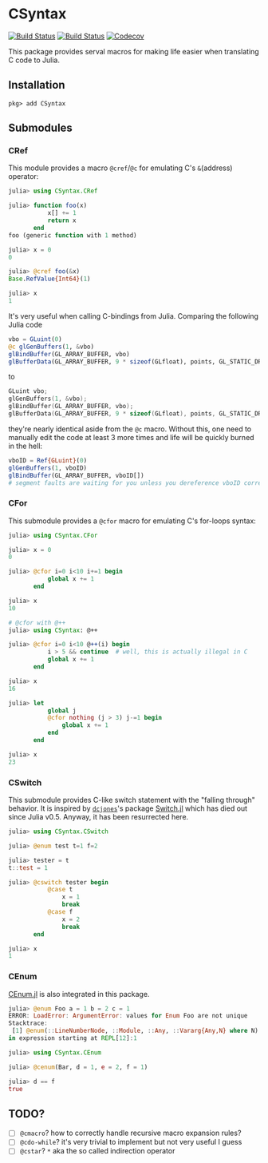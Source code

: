 # CSyntax

[![Build Status](https://travis-ci.com/Gnimuc/CSyntax.jl.svg?branch=master)](https://travis-ci.com/Gnimuc/CSyntax.jl)
[![Build Status](https://ci.appveyor.com/api/projects/status/github/Gnimuc/CSyntax.jl?svg=true)](https://ci.appveyor.com/project/Gnimuc/CSyntax-jl)
[![Codecov](https://codecov.io/gh/Gnimuc/CSyntax.jl/branch/master/graph/badge.svg)](https://codecov.io/gh/Gnimuc/CSyntax.jl)

This package provides serval macros for making life easier when translating C code to Julia.

## Installation
```
pkg> add CSyntax
```

## Submodules
### CRef
This module provides a macro `@cref`/`@c` for emulating C's `&`(address) operator:
```julia
julia> using CSyntax.CRef

julia> function foo(x)
           x[] += 1
           return x
       end
foo (generic function with 1 method)

julia> x = 0
0

julia> @cref foo(&x)
Base.RefValue{Int64}(1)

julia> x
1
```
It's very useful when calling C-bindings from Julia. Comparing the following Julia code
```julia
vbo = GLuint(0)
@c glGenBuffers(1, &vbo)
glBindBuffer(GL_ARRAY_BUFFER, vbo)
glBufferData(GL_ARRAY_BUFFER, 9 * sizeof(GLfloat), points, GL_STATIC_DRAW)
```
to
```c
GLuint vbo;
glGenBuffers(1, &vbo);
glBindBuffer(GL_ARRAY_BUFFER, vbo);
glBufferData(GL_ARRAY_BUFFER, 9 * sizeof(GLfloat), points, GL_STATIC_DRAW);
```
they're nearly identical aside from the `@c` macro. Without this, one need to manually edit the code at least 3 more times and life will be quickly burned in the hell:
```julia
vboID = Ref{GLuint}(0)
glGenBuffers(1, vboID)
glBindBuffer(GL_ARRAY_BUFFER, vboID[])
# segment faults are waiting for you unless you dereference vboID correctly in every place hereafter
```

### CFor
This submodule provides a `@cfor` macro for emulating C's for-loops syntax:

```julia
julia> using CSyntax.CFor

julia> x = 0
0

julia> @cfor i=0 i<10 i+=1 begin
           global x += 1
       end

julia> x
10

# @cfor with @++
julia> using CSyntax: @++

julia> @cfor i=0 i<10 @++(i) begin
           i > 5 && continue  # well, this is actually illegal in C
           global x += 1
       end

julia> x
16

julia> let
           global j
           @cfor nothing (j > 3) j-=1 begin
               global x += 1
           end
       end

julia> x
23
```

### CSwitch
This submodule provides C-like switch statement with the "falling through" behavior.
It is inspired by [`dcjones`](https://github.com/dcjones)'s package [Switch.jl](https://github.com/dcjones/Switch.jl) which has died out since Julia v0.5. Anyway, it has been resurrected here.

```julia
julia> using CSyntax.CSwitch

julia> @enum test t=1 f=2

julia> tester = t
t::test = 1

julia> @cswitch tester begin
           @case t
               x = 1
               break
           @case f
               x = 2
               break
       end

julia> x
1
```
### CEnum
[CEnum.jl](https://github.com/JuliaInterop/CEnum.jl) is also integrated in this package.
```julia
julia> @enum Foo a = 1 b = 2 c = 1
ERROR: LoadError: ArgumentError: values for Enum Foo are not unique
Stacktrace:
 [1] @enum(::LineNumberNode, ::Module, ::Any, ::Vararg{Any,N} where N) at ./Enums.jl:128
in expression starting at REPL[12]:1

julia> using CSyntax.CEnum

julia> @cenum(Bar, d = 1, e = 2, f = 1)

julia> d == f
true
```

## TODO?
- [ ] `@cmacro`? how to correctly handle recursive macro expansion rules?
- [ ] `@cdo-while`? it's very trivial to implement but not very useful I guess
- [ ] `@cstar`? `*` aka the so called indirection operator
